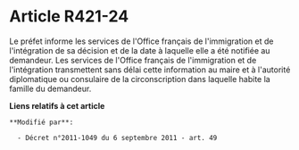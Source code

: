 # Article R421-24

Le préfet informe les services de l'Office français de l'immigration et de l'intégration de sa décision et de la date à
laquelle elle a été notifiée au demandeur. Les services de l'Office français de l'immigration et de l'intégration
transmettent sans délai cette information au maire et à l'autorité diplomatique ou consulaire de la circonscription dans
laquelle habite la famille du demandeur.

**Liens relatifs à cet article**

	**Modifié par**:

	  - Décret n°2011-1049 du 6 septembre 2011 - art. 49
